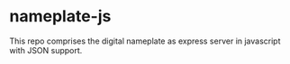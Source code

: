 # nameplate-js
This repo comprises the digital nameplate as express server in javascript with JSON support.

